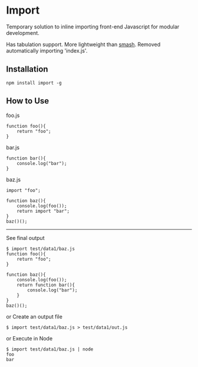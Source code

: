# Import

Temporary solution to inline importing front-end Javascript for modular development.

Has tabulation support.
More lightweight than [smash](https://github.com/mbostock/smash).
Removed automatically importing 'index.js'.

## Installation
```npm install import -g```

## How to Use
foo.js
```
function foo(){
	return "foo";
}
```

bar.js
```
function bar(){
	console.log("bar");
}
```

baz.js
```
import "foo";

function baz(){
	console.log(foo());
	return import "bar";
}
baz()();
```

***

See final output
```
$ import test/data1/baz.js
function foo(){
	return "foo";
}

function baz(){
	console.log(foo());
	return function bar(){
		console.log("bar");
	}
}
baz()();
```

or Create an output file
```
$ import test/data1/baz.js > test/data1/out.js
```

or Execute in Node
```
$ import test/data1/baz.js | node
foo
bar
```